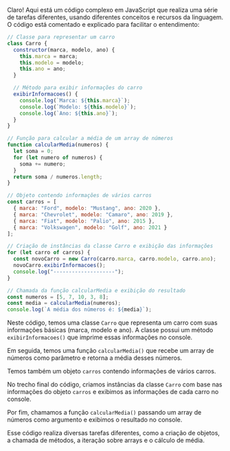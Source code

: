 Claro! Aqui está um código complexo em JavaScript que realiza uma série de tarefas diferentes, usando diferentes conceitos e recursos da linguagem. O código está comentado e explicado para facilitar o entendimento:

```javascript
// Classe para representar um carro
class Carro {
  constructor(marca, modelo, ano) {
    this.marca = marca;
    this.modelo = modelo;
    this.ano = ano;
  }

  // Método para exibir informações do carro
  exibirInformacoes() {
    console.log(`Marca: ${this.marca}`);
    console.log(`Modelo: ${this.modelo}`);
    console.log(`Ano: ${this.ano}`);
  }
}

// Função para calcular a média de um array de números
function calcularMedia(numeros) {
  let soma = 0;
  for (let numero of numeros) {
    soma += numero;
  }
  return soma / numeros.length;
}

// Objeto contendo informações de vários carros
const carros = [
  { marca: "Ford", modelo: "Mustang", ano: 2020 },
  { marca: "Chevrolet", modelo: "Camaro", ano: 2019 },
  { marca: "Fiat", modelo: "Palio", ano: 2015 },
  { marca: "Volkswagen", modelo: "Golf", ano: 2021 }
];

// Criação de instâncias da classe Carro e exibição das informações
for (let carro of carros) {
  const novoCarro = new Carro(carro.marca, carro.modelo, carro.ano);
  novoCarro.exibirInformacoes();
  console.log("--------------------");
}

// Chamada da função calcularMedia e exibição do resultado
const numeros = [5, 7, 10, 3, 8];
const media = calcularMedia(numeros);
console.log(`A média dos números é: ${media}`);
```

Neste código, temos uma classe `Carro` que representa um carro com suas informações básicas (marca, modelo e ano). A classe possui um método `exibirInformacoes()` que imprime essas informações no console.

Em seguida, temos uma função `calcularMedia()` que recebe um array de números como parâmetro e retorna a média desses números.

Temos também um objeto `carros` contendo informações de vários carros.

No trecho final do código, criamos instâncias da classe `Carro` com base nas informações do objeto `carros` e exibimos as informações de cada carro no console.

Por fim, chamamos a função `calcularMedia()` passando um array de números como argumento e exibimos o resultado no console.

Esse código realiza diversas tarefas diferentes, como a criação de objetos, a chamada de métodos, a iteração sobre arrays e o cálculo de média.